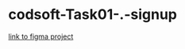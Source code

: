 # codsoft-Task01-.-signup
  [link to figma project](https://www.figma.com/design/KghrOwXPpj1VWNn2f7toMz/task-01?node-id=0-1&t=WoNGb4H6Jb0lwbp1-)
